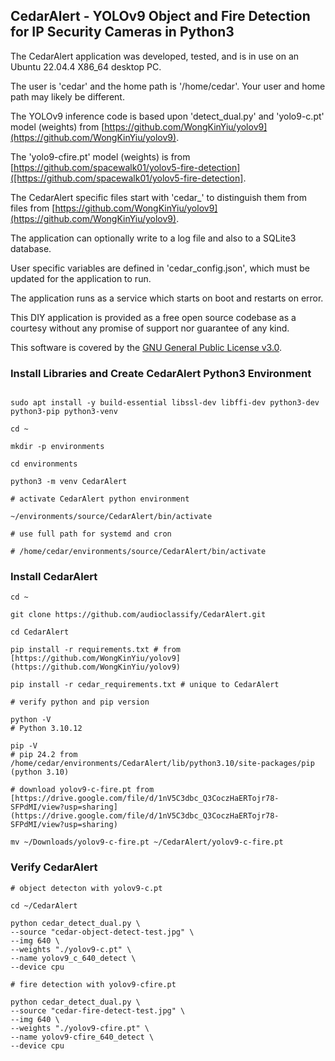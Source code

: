 ## CedarAlert - YOLOv9 Object and Fire Detection for IP Security Cameras in Python3

The CedarAlert application was developed, tested, and is in use on an Ubuntu 22.04.4 X86_64 desktop PC.

The user is 'cedar' and the home path is '/home/cedar'. Your user and home path may likely be different.

The YOLOv9 inference code is based upon 'detect_dual.py' and 'yolo9-c.pt' model (weights) from [https://github.com/WongKinYiu/yolov9](https://github.com/WongKinYiu/yolov9).

The 'yolo9-cfire.pt' model (weights) is from [https://github.com/spacewalk01/yolov5-fire-detection]([https://github.com/spacewalk01/yolov5-fire-detection].

The CedarAlert specific files start with 'cedar_' to distinguish them from files from [https://github.com/WongKinYiu/yolov9](https://github.com/WongKinYiu/yolov9).

The application can optionally write to a log file and also to a SQLite3 database.

User specific variables are defined in 'cedar_config.json', which must be updated for the application to run.

The application runs as a service which starts on boot and restarts on error.

This DIY application is provided as a free open source codebase as a courtesy without any promise of support nor guarantee of any kind.

This software is covered by the [GNU General Public License v3.0](https://github.com/WongKinYiu/yolov9/LICENSE).


### Install Libraries and Create CedarAlert Python3 Environment

```

sudo apt install -y build-essential libssl-dev libffi-dev python3-dev python3-pip python3-venv

cd ~

mkdir -p environments

cd environments

python3 -m venv CedarAlert

# activate CedarAlert python environment

~/environments/source/CedarAlert/bin/activate

# use full path for systemd and cron

# /home/cedar/environments/source/CedarAlert/bin/activate

```
### Install CedarAlert

```
cd ~

git clone https://github.com/audioclassify/CedarAlert.git

cd CedarAlert

pip install -r requirements.txt # from [https://github.com/WongKinYiu/yolov9](https://github.com/WongKinYiu/yolov9)

pip install -r cedar_requirements.txt # unique to CedarAlert

# verify python and pip version

python -V
# Python 3.10.12

pip -V
# pip 24.2 from /home/cedar/environments/CedarAlert/lib/python3.10/site-packages/pip (python 3.10)

# download yolov9-c-fire.pt from [https://drive.google.com/file/d/1nV5C3dbc_Q3CoczHaERTojr78-SFPdMI/view?usp=sharing](https://drive.google.com/file/d/1nV5C3dbc_Q3CoczHaERTojr78-SFPdMI/view?usp=sharing)

mv ~/Downloads/yolov9-c-fire.pt ~/CedarAlert/yolov9-c-fire.pt

```
### Verify CedarAlert

```
# object detecton with yolov9-c.pt

cd ~/CedarAlert

python cedar_detect_dual.py \
--source "cedar-object-detect-test.jpg" \
--img 640 \
--weights "./yolov9-c.pt" \
--name yolov9_c_640_detect \
--device cpu

# fire detection with yolov9-cfire.pt

python cedar_detect_dual.py \
--source "cedar-fire-detect-test.jpg" \
--img 640 \
--weights "./yolov9-cfire.pt" \
--name yolov9-cfire_640_detect \
--device cpu

```


